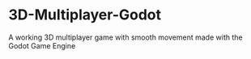 # 3D-Multiplayer-Godot
A working 3D multiplayer game with smooth movement made with the Godot Game Engine
